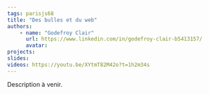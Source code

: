 ```yaml
---
tags: parisjs68
title: "Des bulles et du web"
authors:
    - name: "Godefroy Clair"
      url: https://www.linkedin.com/in/godefroy-clair-b5413157/
      avatar: 
projects: 
slides: 
videos: https://youtu.be/XYtmT82M42o?t=1h2m34s
---
```

Description à venir.
